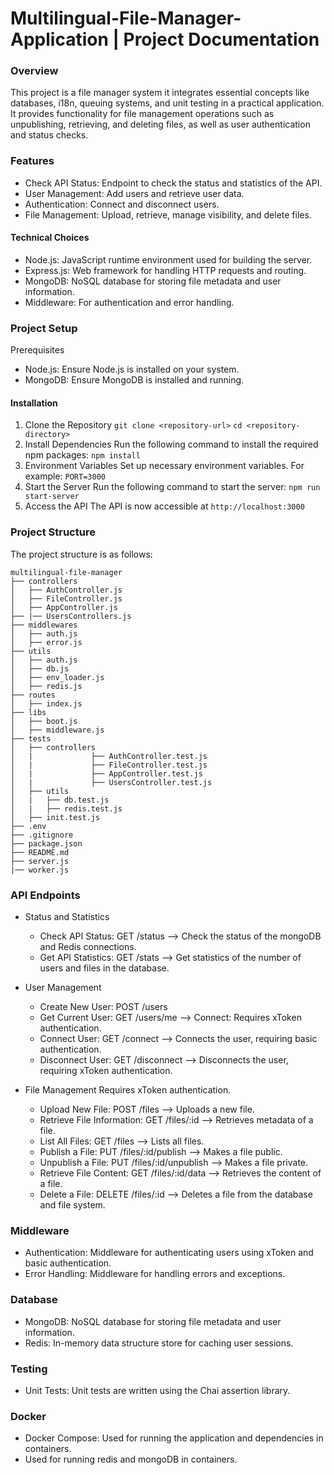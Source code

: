 # Multilingual-File-Manager-Application | Project Documentation


### Overview
This project is a file manager system it integrates essential concepts like databases, i18n, queuing systems, and unit testing in a practical application. It provides functionality for file management operations such as unpublishing, retrieving, and deleting files, as well as user authentication and status checks.

### Features
- Check API Status: Endpoint to check the status and statistics of the API.
- User Management: Add users and retrieve user data.
- Authentication: Connect and disconnect users.
- File Management: Upload, retrieve, manage visibility, and delete files.
#### Technical Choices
- Node.js: JavaScript runtime environment used for building the server.
- Express.js: Web framework for handling HTTP requests and routing.
- MongoDB: NoSQL database for storing file metadata and user information.
- Middleware: For authentication and error handling.
### Project Setup
Prerequisites
- Node.js: Ensure Node.js is installed on your system.
- MongoDB: Ensure MongoDB is installed and running.
#### Installation
1. Clone the Repository
`git clone <repository-url>`
`cd <repository-directory>`
2. Install Dependencies
Run the following command to install the required npm packages:
`npm install`
3. Environment Variables
Set up necessary environment variables. For example:
`PORT=3000`
4. Start the Server
Run the following command to start the server:
`npm run start-server`
5. Access the API
The API is now accessible at `http://localhost:3000`
### Project Structure
The project structure is as follows:
```
multilingual-file-manager
├── controllers
│   ├── AuthController.js
│   ├── FileController.js
│   ├── AppController.js
├── |── UsersControllers.js
├── middlewares
│   ├── auth.js
│   ├── error.js
├── utils
│   ├── auth.js
│   ├── db.js
│   ├── env_loader.js
│   ├── redis.js
├── routes
│   ├── index.js
├── libs
│   ├── boot.js
│   ├── middleware.js
├── tests
│   ├── controllers
│   |             ├── AuthController.test.js
│   |             ├── FileController.test.js
│   |             ├── AppController.test.js
│   |             ├── UsersController.test.js
│   ├── utils
│   |   ├── db.test.js
│   |   ├── redis.test.js
│   ├── init.test.js
├── .env
├── .gitignore
├── package.json
├── README.md
├── server.js
|── worker.js
```


### API Endpoints
* Status and Statistics
  - Check API Status: GET /status --> Check the status of the mongoDB and Redis connections.
  - Get API Statistics: GET /stats --> Get statistics of the number of users and files in the database.

* User Management
    - Create New User: POST /users
    - Get Current User: GET /users/me --> Connect: Requires xToken authentication.
    - Connect User: GET /connect --> Connects the user, requiring basic authentication.
    - Disconnect User: GET /disconnect --> Disconnects the user, requiring xToken authentication.
* File Management
Requires xToken authentication.
  - Upload New File: POST /files --> Uploads a new file.
  - Retrieve File Information: GET /files/:id  --> Retrieves metadata of a file.
  - List All Files: GET /files --> Lists all files.
  - Publish a File: PUT /files/:id/publish --> Makes a file public.
  - Unpublish a File: PUT /files/:id/unpublish --> Makes a file private.
  - Retrieve File Content: GET /files/:id/data --> Retrieves the content of a file.
  - Delete a File: DELETE /files/:id --> Deletes a file from the database and file system.

### Middleware
- Authentication: Middleware for authenticating users using xToken and basic authentication.
- Error Handling: Middleware for handling errors and exceptions.

### Database
- MongoDB: NoSQL database for storing file metadata and user information.
- Redis: In-memory data structure store for caching user sessions.

### Testing
- Unit Tests: Unit tests are written using the Chai assertion library.

### Docker
- Docker Compose: Used for running the application and dependencies in containers.
- Used for running redis and mongoDB in containers.